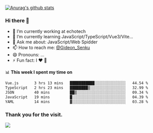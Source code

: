 [![Anurag's github stats](https://github-readme-stats.vercel.app/api?username=gideonsenku)](https://github.com/anuraghazra/github-readme-stats)
### Hi there 👋
- 🔭 I’m currently working at echotech
- 🌱 I’m currently learning JavaScript/TypeScript/Vue3/Vite...
- 💬 Ask me about: JavaScript/Web Spidder 
- 📫 How to reach me: [@Gideon_Senku](https://t.me/Gideon_Senku)
- 😄 Pronouns: ...
- ⚡ Fun fact: I ❤️ 🎵

📊 **This week I spent my time on**
<!--START_SECTION:waka-->

```txt
Vue.js       3 hrs 13 mins   ███████████░░░░░░░░░░░░░░   44.54 %
TypeScript   2 hrs 23 mins   ████████▒░░░░░░░░░░░░░░░░   32.99 %
JSON         40 mins         ██▒░░░░░░░░░░░░░░░░░░░░░░   09.34 %
JavaScript   19 mins         █░░░░░░░░░░░░░░░░░░░░░░░░   04.39 %
YAML         14 mins         ▓░░░░░░░░░░░░░░░░░░░░░░░░   03.28 %
```

<!--END_SECTION:waka-->


### Thank you for the visit.
![](http://profile-counter.glitch.me/gideonsenku/count.svg)
<!--
**GideonSenku/GideonSenku** is a ✨ _special_ ✨ repository because its `README.md` (this file) appears on your GitHub profile.

Here are some ideas to get you started:

- 🔭 I’m currently working on ...
- 🌱 I’m currently learning ...
- 👯 I’m looking to collaborate on ...
- 🤔 I’m looking for help with ...
- 💬 Ask me about ...
- 📫 How to reach me: ...
- 😄 Pronouns: ...
- ⚡ Fun fact: ...
-->

